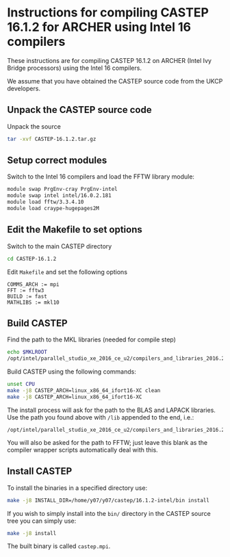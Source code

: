 Instructions for compiling CASTEP 16.1.2 for ARCHER using Intel 16 compilers
============================================================================

These instructions are for compiling CASTEP 16.1.2 on ARCHER (Intel Ivy Bridge processors)
using the Intel 16 compilers.

We assume that you have obtained the CASTEP source code from the UKCP developers.

Unpack the CASTEP source code
-----------------------------

Unpack the source

```bash
tar -xvf CASTEP-16.1.2.tar.gz 
```

Setup correct modules
---------------------

Switch to the Intel 16 compilers and load the FFTW library module:

```bash
module swap PrgEnv-cray PrgEnv-intel
module swap intel intel/16.0.2.181 
module load fftw/3.3.4.10
module load craype-hugepages2M
```

Edit the Makefile to set options
--------------------------------

Switch to the main CASTEP directory

```bash
cd CASTEP-16.1.2
```

Edit `Makefile` and set the following options

```
COMMS_ARCH := mpi
FFT := fftw3
BUILD := fast
MATHLIBS := mkl10
```

Build CASTEP
------------

Find the path to the MKL libraries (needed for compile step)

```bash
echo $MKLROOT
/opt/intel/parallel_studio_xe_2016_ce_u2/compilers_and_libraries_2016.2.181/linux/mkl
```

Build CASTEP using the following commands:

```bash
unset CPU
make -j8 CASTEP_ARCH=linux_x86_64_ifort16-XC clean
make -j8 CASTEP_ARCH=linux_x86_64_ifort16-XC
```

The install process will ask for the path to the BLAS and LAPACK libraries. Use the path
you found above with `/lib` appended to the end, i.e.:

```
/opt/intel/parallel_studio_xe_2016_ce_u2/compilers_and_libraries_2016.2.181/linux/mkl/lib
```

You will also be asked for the path to FFTW; just leave this blank as the compiler 
wrapper scripts automatically deal with this.

Install CASTEP
--------------

To install the binaries in a specified directory use:

```bash
make -j8 INSTALL_DIR=/home/y07/y07/castep/16.1.2-intel/bin install
```

If you wish to simply install into the `bin/` directory in the CASTEP source
tree you can simply use:

```bash
make -j8 install
```

The built binary is called `castep.mpi`.
